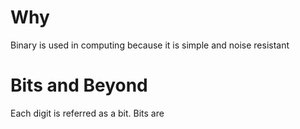 
# Why

Binary is used in computing because it is simple and noise resistant

# Bits and Beyond

Each digit is referred as a bit. Bits are